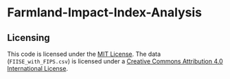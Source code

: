 # Farmland-Impact-Index-Analysis
## Licensing

This code is licensed under the [MIT License](LICENSE).
The data (`FIISE_with_FIPS.csv`) is licensed under a [Creative Commons Attribution 4.0 International License](https://creativecommons.org/licenses/by/4.0/).
